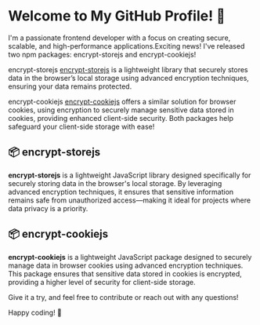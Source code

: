 # Welcome to My GitHub Profile! 👋

I'm a passionate frontend developer with a focus on creating secure, scalable, and high-performance applications.Exciting news! I've released two npm packages: encrypt-storejs and encrypt-cookiejs!

encrypt-storejs [encrypt-storejs](https://www.npmjs.com/package/encrypt-storejs) is a lightweight library that securely stores data in the browser’s local storage using advanced encryption techniques, ensuring your data remains protected.

encrypt-cookiejs [encrypt-cookiejs](https://www.npmjs.com/package/encrypt-cookiejs) offers a similar solution for browser cookies, using encryption to securely manage sensitive data stored in cookies, providing enhanced client-side security. Both packages help safeguard your client-side storage with ease!

## 📦 encrypt-storejs
**encrypt-storejs** is a lightweight JavaScript library designed specifically for securely storing data in the browser's local storage. By leveraging advanced encryption techniques, it ensures that sensitive information remains safe from unauthorized access—making it ideal for projects where data privacy is a priority.



## 📦 encrypt-cookiejs
**encrypt-cookiejs** is a lightweight JavaScript package designed to securely manage data in browser cookies using advanced encryption techniques. This package ensures that sensitive data stored in cookies is encrypted, providing a higher level of security for client-side storage.

Give it a try, and feel free to contribute or reach out with any questions!

Happy coding! 🚀
